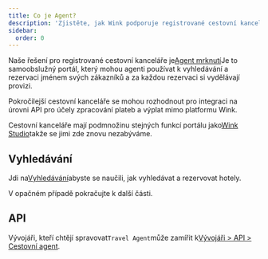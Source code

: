 ```yaml
---
title: Co je Agent?
description: 'Zjistěte, jak Wink podporuje registrované cestovní kanceláře.'
sidebar:
  order: 0
---
```

Naše řešení pro registrované cestovní kanceláře je[Agent mrknutí](https://agent.wink.travel)Je to samoobslužný portál, který mohou agenti používat k vyhledávání a rezervaci jménem svých zákazníků a za každou rezervaci si vydělávají provizi.

Pokročilejší cestovní kanceláře se mohou rozhodnout pro integraci na úrovni API pro účely zpracování plateb a výplat mimo platformu Wink.

Cestovní kanceláře mají podmnožinu stejných funkcí portálu jako[Wink Studio](/studio/what-is-studio)takže se jimi zde znovu nezabýváme.

## Vyhledávání

Jdi na[Vyhledávání](/studio/search)abyste se naučili, jak vyhledávat a rezervovat hotely.

V opačném případě pokračujte k další části.

## API

Vývojáři, kteří chtějí spravovat`Travel Agent`může zamířit k[Vývojáři > API > Cestovní agent](/developers/apis/#travel-agent-api).

